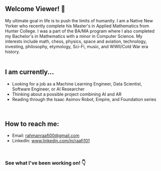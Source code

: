 ## Welcome Viewer! 👋

My ultimate goal in life is to push the limits of humanity. I am a Native New Yorker who recently complete his Master's in Applied Mathematics from Hunter College. I was a part of the BA/MA program where I also completed my Bachelor's in Mathematics with a minor in Computer Science. My interests include math, chess, physics, space and aviation, technology, investing, philosophy, etymology, Sci-Fi, music, and WWII/Cold War era history.
<br /><br />

## I am currently...
- Looking for a job as a Machine Learning Engineer, Data Scientist, Software Engineer, or AI Researcher
- Thinking about a possible project combining AI and AR
- Reading through the Isaac Asimov Robot, Empire, and Foundation series
<br />

## How to reach me:
- Email: rahmanraafi00@gmail.com
- LinkedIn: www.linkedin.com/in/raafi101
<br />

### See what I've been working on! 👇
